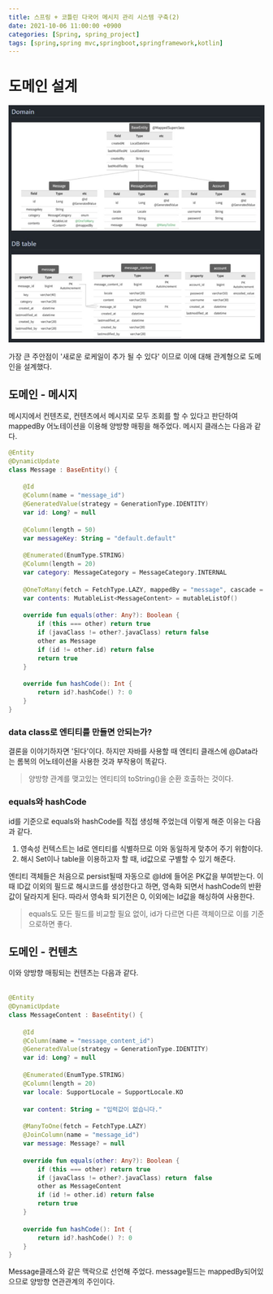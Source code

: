 ```yaml
---
title: 스프링 + 코틀린 다국어 메시지 관리 시스템 구축(2)
date: 2021-10-06 11:00:00 +0900
categories: [Spring, spring_project]
tags: [spring,spring mvc,springboot,springframework,kotlin]
---
```


# 도메인 설계

<img src="/assets/img/multilangproject/1.JPG">

가장 큰 주안점이 '새로운 로케일이 추가 될 수 있다' 이므로 이에 대해 관계형으로 도메인을 설계했다.

## 도메인 - 메시지

메시지에서 컨텐츠로, 컨텐츠에서 메시지로 모두 조회를 할 수 있다고 판단하여 mappedBy 어노테이션을 이용해 양방향 매핑을 해주었다.
메시지 클래스는 다음과 같다.

```kotlin
@Entity
@DynamicUpdate
class Message : BaseEntity() {

    @Id
    @Column(name = "message_id")
    @GeneratedValue(strategy = GenerationType.IDENTITY)
    var id: Long? = null

    @Column(length = 50)
    var messageKey: String = "default.default"

    @Enumerated(EnumType.STRING)
    @Column(length = 20)
    var category: MessageCategory = MessageCategory.INTERNAL

    @OneToMany(fetch = FetchType.LAZY, mappedBy = "message", cascade = [CascadeType.PERSIST,CascadeType.MERGE])
    var contents: MutableList<MessageContent> = mutableListOf()

    override fun equals(other: Any?): Boolean {
        if (this === other) return true
        if (javaClass != other?.javaClass) return false
        other as Message
        if (id != other.id) return false
        return true
    }

    override fun hashCode(): Int {
        return id?.hashCode() ?: 0
    }
}
```

### data class로 엔티티를 만들면 안되는가?

결론을 이야기하자면 '된다'이다. 하지만 자바를 사용할 때 엔티티 클래스에 @Data라는 롬복의 어노테이션을 사용한 것과 부작용이 똑같다.
> 양방향 관계를 맺고있는 엔티티의 toString()을 순환 호출하는 것이다.

### equals와 hashCode

id를 기준으로 equals와 hashCode를 직접 생성해 주었는데 이렇게 해준 이유는 다음과 같다.

1. 영속성 컨텍스트는 Id로 엔티티를 식별하므로 이와 동일하게 맞추어 주기 위함이다.
2. 해시 Set이나 table을 이용하고자 할 때, id값으로 구별할 수 있기 해준다.

엔티티 객체들은 처음으로 persist될때 자동으로 @Id에 들어온 PK값을 부여받는다. 이때 ID값 이외의 필드로 해시코드를 생성한다고 하면,
영속화 되면서 hashCode의 반환값이 달라지게 된다. 따라서 영속화 되기전은 0, 이외에는 Id값을 해싱하여 사용한다.
> equals도 모든 필드를 비교할 필요 없이, id가 다르면 다른 객체이므로 이를 기준으로하면 좋다.


## 도메인 - 컨텐츠

이와 양방향 매핑되는 컨텐츠는 다음과 같다.

```kotlin

@Entity
@DynamicUpdate
class MessageContent : BaseEntity() {

    @Id
    @Column(name = "message_content_id")
    @GeneratedValue(strategy = GenerationType.IDENTITY)
    var id: Long? = null

    @Enumerated(EnumType.STRING)
    @Column(length = 20)
    var locale: SupportLocale = SupportLocale.KO

    var content: String = "입력값이 없습니다."

    @ManyToOne(fetch = FetchType.LAZY)
    @JoinColumn(name = "message_id")
    var message: Message? = null

    override fun equals(other: Any?): Boolean {
        if (this === other) return true
        if (javaClass != other?.javaClass) return  false
        other as MessageContent
        if (id != other.id) return false
        return true
    }

    override fun hashCode(): Int {
        return id?.hashCode() ?: 0
    }
}

```

Message클래스와 같은 맥락으로 선언해 주었다. message필드는 mappedBy되어있으므로 양방향 연관관계의 주인이다.